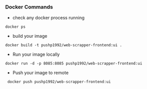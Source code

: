 
### Docker Commands

- check any docker process running

```
docker ps
```

- build your image

```
docker build -t pushp1992/web-scrapper-frontend:ui .
```

- Run your image locally

```
docker run -d -p 8085:8085 pushp1992/web-scrapper-frontend:ui
```

- Push your image to remote

```
 docker push pushp1992/web-scrapper-frontend:ui
```